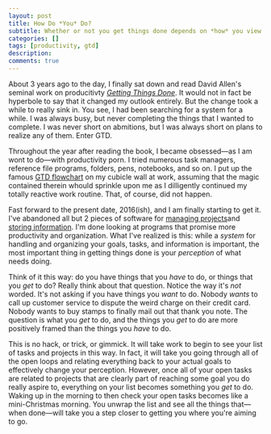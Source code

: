 ```yaml
---
layout: post
title: How Do *You* Do?
subtitle: Whether or not you get things done depends on *how* you view the doing *and* the things.
categories: []
tags: [productivity, gtd]
description: 
comments: true
---
```


About 3 years ago to the day, I finally sat down and read David Allen's seminal work on producitivty [*Getting Things Done*](http://www.amazon.com/Getting-Things-Done-Stress-Free-Productivity/dp/0142000280). It would not in fact be hyperbole to say that it changed my outlook entirely. But the change took a while to really sink in. You see, I had been searching for a system for a while. I was always busy, but never completing the things that I wanted to complete. I was never short on abmitions, but I was always short on plans to realize any of them. Enter GTD.

<!---more--->

Throughout the year after reading the book, I became obsessed—as I am wont to do—with productivity porn. I tried numerous task managers, reference file programs, folders, pens, notebooks, and so on. I put up the famous [GTD flowchart](http://gettingthingsdone.com/pdfs/tt_workflow_chart.pdf) on my cubicle wall at work, assuming that the magic contained therein whould sprinkle upon me as I dilligently continued my totally reactive work routine. That, of course, did not happen.

Fast forward to the present date, 2016(ish), and I am finally starting to get it. I've abandoned all but 2 pieces of software for [managing projects](workflowy.com)and [storing information](nvalt.com). I'm done looking at programs that promise more productivity and organization. What I've realized is this: while a *system* for handling and organizing your goals, tasks, and information is important, the most important thing in getting things done is your *perception* of what needs doing.

Think of it this way: do you have things that you *have* to do, or things that you *get* to do? Really think about that question. Notice the way it's *not* worded. It's not asking if you have things you *want* to do. Nobody *wants* to call up customer service to dispute the weird charge on their credit card. Nobody wants to buy stamps to finally mail out that thank you note. The question is what you *get* to do, and the things you *get* to do are more positively framed than the things you *have* to do.

This is no hack, or trick, or gimmick. It will take work to begin to see your list of tasks and projects in this way. In fact, it will take you going through all of the open loops and relating everything back to your actual goals to effectively change your perception. However, once all of your open tasks are related to projects that are clearly part of reaching some goal you do really aspire to, everything on your list becomes something you *get* to do. Waking up in the morning to then check your open tasks becomes like a mini-Christmas morning. You unwrap the list and see all the things that—when done—will take you a step closer to getting you where you're aiming to go.
